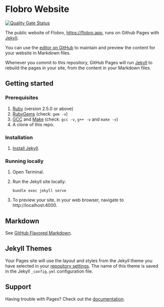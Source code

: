 # Flobro Website

[![Quality Gate Status](https://sonarcloud.io/api/project_badges/measure?project=flobro_flobro-website&metric=alert_status)](https://sonarcloud.io/dashboard?id=flobro_flobro-website)

The public website of Flobro, <https://flobro.app>, runs on Github Pages with [Jekyll](https://jekyllrb.com/).

You can use the [editor on GitHub](https://github.com/flobro/flobro.github.io/edit/master/README.md) to maintain and preview the content for your website in Markdown files.

Whenever you commit to this repository, GitHub Pages will run [Jekyll](https://jekyllrb.com/) to rebuild the pages in your site, from the content in your Markdown files.

## Getting started

### Prerequisites

1. [Ruby](https://www.ruby-lang.org/en/downloads/) (version 2.5.0 or above)
1. [RubyGems](https://rubygems.org/pages/download) (check: `gem -v`)
1. [GCC](https://gcc.gnu.org/install/) and [Make](https://www.gnu.org/software/make/) (check: `gcc -v`, `g++ -v` and `make -v`)
1. A clone of this repo.

### Installation

1. [Install Jekyll](https://jekyllrb.com/docs/installation/).

### Running locally

1. Open Terminal.
1. Run the Jekyll site locally:

    ```
    bundle exec jekyll serve
    ```
1. To preview your site, in your web browser, navigate to http://localhost:4000.


## Markdown

See [GitHub Flavored Markdown](https://guides.github.com/features/mastering-markdown/).

## Jekyll Themes

Your Pages site will use the layout and styles from the Jekyll theme you have selected in your [repository settings](https://github.com/flobro/flobro.github.io/settings). The name of this theme is saved in the Jekyll `_config.yml` configuration file.

## Support

Having trouble with Pages? Check out the [documentation](https://docs.github.com/categories/github-pages-basics/).
